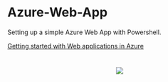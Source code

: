 # Azure-Web-App
Setting up a simple Azure Web App with Powershell.

[Getting started with Web applications in Azure](https://docs.microsoft.com/en-us/azure/architecture/reference-architectures/app-service-web-app/basic-web-app)

<h1 align="center">
  <img src="https://user-images.githubusercontent.com/45159366/51734522-a087f480-2039-11e9-8ab6-75c5ac41b772.png">
  <br />
</h1>
